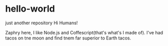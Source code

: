 # hello-world
just another repository
Hi Humans!

Zaphry here, I like Node.js and Coffescript(that's what's I made of).
I've had tacos on tne moon and find tnem far superior to Earth tacos.
